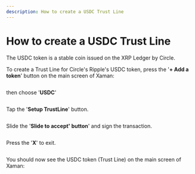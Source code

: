 ```yaml
---
description: How to create a USDC Trust Line
---
```


# How to create a USDC Trust Line

The USDC token is a stable coin issued on the XRP Ledger by Circle.

To create a Trust Line for Circle's Ripple's USDC token, press the '**+ Add a token**' button on the main screen of Xaman:

<figure><img src="../.gitbook/assets/Create Trust Line - 1.png" alt=""><figcaption></figcaption></figure>

then choose '**USDC**'

<figure><img src="../.gitbook/assets/Create Trust Line - 2.png" alt=""><figcaption></figcaption></figure>

Tap the '**Setup TrustLine**' button.

<figure><img src="../.gitbook/assets/Create Trust Line - 3.png" alt=""><figcaption></figcaption></figure>

Slide the '**Slide to accept' button**' and sign the transaction.

<figure><img src="../.gitbook/assets/Create Trust Line - 4.png" alt=""><figcaption></figcaption></figure>

Press the '**X**' to exit.

<figure><img src="../.gitbook/assets/Create Trust Line - 5.png" alt=""><figcaption></figcaption></figure>

You should now see the USDC token (Trust Line) on the main screen of Xaman:

<figure><img src="../.gitbook/assets/Create Trust Line - 6.png" alt=""><figcaption></figcaption></figure>

